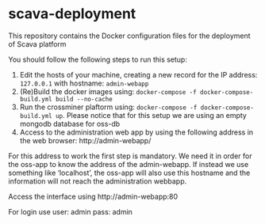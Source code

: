 # scava-deployment
This repository contains the Docker configuration files for the deployment of Scava platform

You should follow the following steps to run this setup:

1. Edit the hosts of your machine, creating a new record for the IP address: `127.0.0.1` with hostname: `admin-webapp`
1. (Re)Build the docker images using: `docker-compose -f docker-compose-build.yml build --no-cache`
1. Run the crossminer plaftorm using: `docker-compose -f docker-compose-build.yml up`. Please notice that for this setup we are using an empty mongodb database for oss-db
1. Access to the administration web app by using the following address in the web browser: http://admin-webapp/
  
For this address to work the first step is mandatory. We need it in order for the oss-app to know the address of the admin-webapp. If instead we use something like ‘localhost’, the oss-app will also use this hostname and the information will not reach the administration webbapp.
    
Access the interface using http://admin-webapp:80

For login use user: admin  pass: admin
